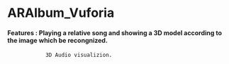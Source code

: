 # ARAlbum_Vuforia
#### Features : Playing a relative song and showing a 3D model according to the image which be recongnized.
                3D Audio visualizion.
